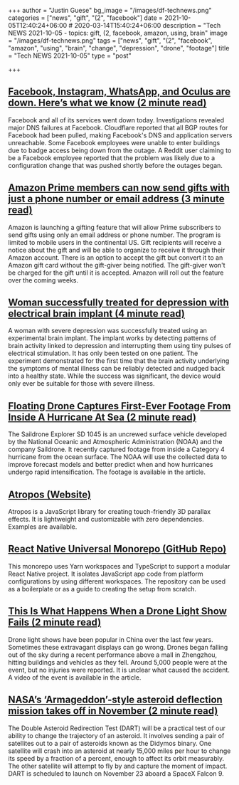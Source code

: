 +++
author = "Justin Guese"
bg_image = "/images/df-technews.png"
categories = ["news", "gift", "(2", "facebook"]
date = 2021-10-05T12:40:24+06:00 # 2020-03-14T15:40:24+06:00
description = "Tech NEWS 2021-10-05 - topics: gift, (2, facebook, amazon, using, brain"
image = "/images/df-technews.png"
tags = ["news", "gift", "(2", "facebook", "amazon", "using", "brain", "change", "depression", "drone", "footage"]
title = "Tech NEWS 2021-10-05"
type = "post"

+++

## [Facebook, Instagram, WhatsApp, and Oculus are down. Here’s what we know (2 minute read)](https://arstechnica.com/information-technology/2021/10/facebook-instagram-whatsapp-and-oculus-are-down-heres-what-we-know/)

Facebook and all of its services went down today. Investigations revealed major DNS failures at Facebook. Cloudflare reported that all BGP routes for Facebook had been pulled, making Facebook's DNS and application servers unreachable. Some Facebook employees were unable to enter buildings due to badge access being down from the outage. A Reddit user claiming to be a Facebook employee reported that the problem was likely due to a configuration change that was pushed shortly before the outages began.

## [Amazon Prime members can now send gifts with just a phone number or email address (3 minute read)](https://www.theverge.com/2021/10/4/22704909/amazon-prime-members-send-gifts-phone-number-email-address?scrolla=5eb6d68b7fedc32c19ef33b4)

Amazon is launching a gifting feature that will allow Prime subscribers to send gifts using only an email address or phone number. The program is limited to mobile users in the continental US. Gift recipients will receive a notice about the gift and will be able to organize to receive it through their Amazon account. There is an option to accept the gift but convert it to an Amazon gift card without the gift-giver being notified. The gift-giver won't be charged for the gift until it is accepted. Amazon will roll out the feature over the coming weeks.

## [Woman successfully treated for depression with electrical brain implant (4 minute read)](https://www.theguardian.com/society/2021/oct/04/woman-successfully-treated-for-depression-with-electrical-brain-implant)

A woman with severe depression was successfully treated using an experimental brain implant. The implant works by detecting patterns of brain activity linked to depression and interrupting them using tiny pulses of electrical stimulation. It has only been tested on one patient. The experiment demonstrated for the first time that the brain activity underlying the symptoms of mental illness can be reliably detected and nudged back into a healthy state. While the success was significant, the device would only ever be suitable for those with severe illness.

## [Floating Drone Captures First-Ever Footage From Inside A Hurricane At Sea (2 minute read)](https://www.vice.com/en/article/akgx7b/floating-drone-captures-first-ever-footage-from-inside-a-hurricane-at-sea)

The Saildrone Explorer SD 1045 is an uncrewed surface vehicle developed by the National Oceanic and Atmospheric Administration (NOAA) and the company Saildrone. It recently captured footage from inside a Category 4 hurricane from the ocean surface. The NOAA will use the collected data to improve forecast models and better predict when and how hurricanes undergo rapid intensification. The footage is available in the article.

## [Atropos (Website)](https://atroposjs.com/)

Atropos is a JavaScript library for creating touch-friendly 3D parallax effects. It is lightweight and customizable with zero dependencies. Examples are available.

## [React Native Universal Monorepo (GitHub Repo)](https://github.com/mmazzarolo/react-native-universal-monorepo)

This monorepo uses Yarn workspaces and TypeScript to support a modular React Native project. It isolates JavaScript app code from platform configurations by using different workspaces. The repository can be used as a boilerplate or as a guide to creating the setup from scratch.

## [This Is What Happens When a Drone Light Show Fails (2 minute read)](https://www.vice.com/en/article/z3xp38/drone-light-show-failure-china)

Drone light shows have been popular in China over the last few years. Sometimes these extravagant displays can go wrong. Drones began falling out of the sky during a recent performance above a mall in Zhengzhou, hitting buildings and vehicles as they fell. Around 5,000 people were at the event, but no injuries were reported. It is unclear what caused the accident. A video of the event is available in the article.

## [NASA’s ‘Armageddon’-style asteroid deflection mission takes off in November (2 minute read)](https://techcrunch.com/2021/10/04/nasas-armageddon-style-asteroid-deflection-mission-takes-off-in-november/)

The Double Asteroid Redirection Test (DART) will be a practical test of our ability to change the trajectory of an asteroid. It involves sending a pair of satellites out to a pair of asteroids known as the Didymos binary. One satellite will crash into an asteroid at nearly 15,000 miles per hour to change its speed by a fraction of a percent, enough to affect its orbit measurably. The other satellite will attempt to fly by and capture the moment of impact. DART is scheduled to launch on November 23 aboard a SpaceX Falcon 9.

